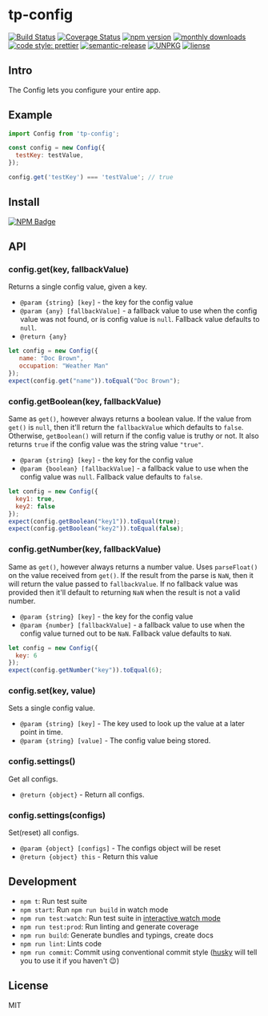 # tp-config

[![Build Status](https://www.travis-ci.org/typescript-practice/config.svg?branch=master)](https://www.travis-ci.org/typescript-practice/config)
[![Coverage Status](https://coveralls.io/repos/github/typescript-practice/config/badge.svg?branch=master)](https://coveralls.io/github/typescript-practice/config?branch=master)
[![npm version](https://img.shields.io/npm/v/tp-config.svg?style=flat-square)](https://www.npmjs.com/package/tp-config)
[![monthly downloads](https://img.shields.io/npm/dm/tp-config.svg?style=flat-square)](https://www.npmjs.com/package/tp-config)
[![code style: prettier](https://img.shields.io/badge/code_style-prettier-ff69b4.svg?style=flat-square)](https://github.com/prettier/prettier)
[![semantic-release](https://img.shields.io/badge/%20%20%F0%9F%93%A6%F0%9F%9A%80-semantic--release-e10079.svg)](https://github.com/semantic-release/semantic-release)
[![UNPKG](https://img.shields.io/badge/unpkg.com--green.svg)](https://unpkg.com/tp-config@latest/dist/config.umd.js)
[![liense](https://img.shields.io/github/license/typescript-practice/config.svg)]()

## Intro

The Config lets you configure your entire app.

## Example

```js
import Config from 'tp-config';

const config = new Config({
  testKey: testValue,
});

config.get('testKey') === 'testValue'; // true
```

## Install

[![NPM Badge](https://nodei.co/npm/tp-config.png?downloads=true)](https://www.npmjs.com/package/tp-config)

## API

### config.get(key, fallbackValue)
Returns a single config value, given a key. 

* `@param {string} [key]` - the key for the config value
* `@param {any} [fallbackValue]` - a fallback value to use when the config value was not found, or is config value is `null`. Fallback value defaults to `null`.
* `@return {any}` 

```js
let config = new Config({
   name: "Doc Brown",
   occupation: "Weather Man"
});
expect(config.get("name")).toEqual("Doc Brown");
```

### config.getBoolean(key, fallbackValue)

Same as `get()`, however always returns a boolean value. If the value from `get()` is `null`, then it'll return the `fallbackValue` which defaults to `false`. Otherwise, `getBoolean()` will return  if the config value is truthy or not. It also returns `true` if the config value was the string value `"true"`.

* `@param {string} [key]` - the key for the config value
* `@param {boolean} [fallbackValue]` - a fallback value to use when the config value was `null`. Fallback value defaults to `false`.

```js
let config = new Config({
  key1: true,
  key2: false
});
expect(config.getBoolean("key1")).toEqual(true);
expect(config.getBoolean("key2")).toEqual(false);
```

### config.getNumber(key, fallbackValue)

Same as `get()`, however always returns a number value. Uses `parseFloat()` on the value received from `get()`. If the result from the parse is `NaN`, then it will return the value passed to `fallbackValue`. If no fallback value was provided then it'll default to returning `NaN` when the result is not a valid number.

* `@param {string} [key]` - the key for the config value
* `@param {number} [fallbackValue]` - a fallback value to use when the config value turned out to be `NaN`. Fallback value defaults to `NaN`.

```js
let config = new Config({
  key: 6
});
expect(config.getNumber("key")).toEqual(6);
```

### config.set(key, value)

Sets a single config value.

* `@param {string} [key]` - The key used to look up the value at a later point in time.
* `@param {string} [value]` - The config value being stored.

### config.settings()

Get  all configs.

* `@return {object}` - Return all configs.


### config.settings(configs)

Set(reset) all configs.

* `@param {object} [configs]` - The configs object will be reset
* `@return {object} this` - Return this value

## Development

 - `npm t`: Run test suite
 - `npm start`: Run `npm run build` in watch mode
 - `npm run test:watch`: Run test suite in [interactive watch mode](http://facebook.github.io/jest/docs/cli.html#watch)
 - `npm run test:prod`: Run linting and generate coverage
 - `npm run build`: Generate bundles and typings, create docs
 - `npm run lint`: Lints code
 - `npm run commit`: Commit using conventional commit style ([husky](https://github.com/typicode/husky) will tell you to use it if you haven't :wink:)


## License

MIT

